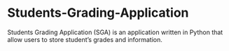 # Students-Grading-Application
Students Grading Application (SGA) is an application written in Python that allow users to store student’s grades and information.
